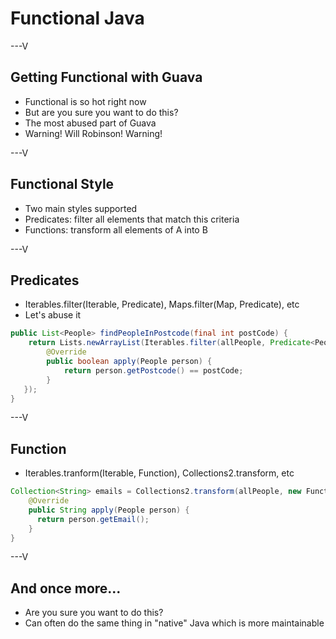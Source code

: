# Functional Java

---V

## Getting Functional with Guava

* Functional is so hot right now
* But are you sure you want to do this?
* The most abused part of Guava
* Warning! Will Robinson! Warning!

---V

## Functional Style

* Two main styles supported
* Predicates: filter all elements that match this criteria
* Functions: transform all elements of A into B


---V

## Predicates

* Iterables.filter(Iterable, Predicate), Maps.filter(Map, Predicate), etc
* Let's abuse it

```java
public List<People> findPeopleInPostcode(final int postCode) {
    return Lists.newArrayList(Iterables.filter(allPeople, Predicate<People>() {
        @Override
        public boolean apply(People person) {
            return person.getPostcode() == postCode;
        }
   });
}
```

---V

## Function

* Iterables.tranform(Iterable, Function), Collections2.transform, etc

```java
Collection<String> emails = Collections2.transform(allPeople, new Function<People, String>() {
    @Override
    public String apply(People person) {
      return person.getEmail();
    }
}
```

---V

## And once more...

* Are you sure you want to do this?
* Can often do the same thing in "native" Java which is more maintainable
 

